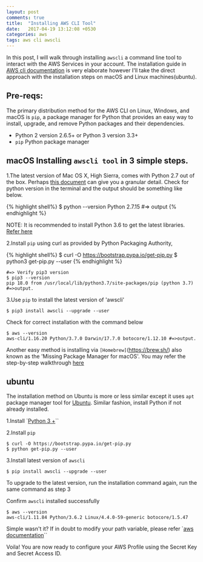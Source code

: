 ```yaml
---
layout: post
comments: true
title:  "Installing AWS CLI Tool"
date:   2017-04-19 13:12:08 +0530
categories: aws
tags: aws cli awscli
---
```

In this post, I will walk through installing `awscli` a command line tool to interact with the AWS Services in your account. The installation guide in [AWS cli documentation](https://docs.aws.amazon.com/cli/latest/userguide/installing.html) is very elaborate however I'll take the direct approach with the installation steps on macOS and Linux machines(ubuntu).

## Pre-reqs:
The primary distribution method for the AWS CLI on Linux, Windows, and macOS is `pip`, a package manager for Python that provides an easy way to install, upgrade, and remove Python packages and their dependencies.
* Python 2 version 2.6.5+ or Python 3 version 3.3+
* `pip` Python package manager

## macOS Installing `awscli tool` in 3 simple steps.

1.The latest version of Mac OS X, High Sierra, comes with Python 2.7 out of the box. Perhaps [this document](https://docs.python-guide.org/starting/install/osx/) can give you a granular detail. Check for python version in the terminal and the output should be something like below.

{% highlight shell%}
$ python --version
Python 2.7.15 #=> output
{% endhighlight %}

NOTE: It is recommended to install Python 3.6 to get the latest libraries. [Refer here](https://wsvincent.com/install-python3-mac/)

2.Install `pip` using curl as provided by Python Packaging Authority,

{% highlight shell%}
$ curl -O https://bootstrap.pypa.io/get-pip.py
$ python3 get-pip.py --user
{% endhighlight %}

```shell
#=> Verify pip3 version
$ pip3 --version
pip 18.0 from /usr/local/lib/python3.7/site-packages/pip (python 3.7) #=>output.
```

3.Use `pip` to install the latest version of 'awscli'
```shell
$ pip3 install awscli --upgrade --user
```

Check for correct installation with the command below
```shell
$ aws --version
aws-cli/1.16.20 Python/3.7.0 Darwin/17.7.0 botocore/1.12.10 #=>output.
```

Another easy method is installing via `[Homebrew]`(https://brew.sh/) also known as the 'Missing Package Manager for macOS'. You may refer the step-by-step walkthrough [here](http://certglobal.com/aws-cli-tools-1/)


## ubuntu
The installation method on Ubuntu is more or less similar except it uses `apt` package manager tool for [Ubuntu](https://help.ubuntu.com/lts/serverguide/apt.html.en). Similar fashion, install Python if not already installed.

1.Install `[Python 3 +](https://docs.aws.amazon.com/cli/latest/userguide/awscli-install-linux-python.html)``

2.Install `pip`
```shell
$ curl -O https://bootstrap.pypa.io/get-pip.py
$ python get-pip.py --user
```
3.Install latest version of `awscli`
```shell
$ pip install awscli --upgrade --user
```

To upgrade to the latest version, run the installation command again, run the same command as step 3

Confirm `awscli` installed successfully
```shell
$ aws --version
aws-cli/1.11.84 Python/3.6.2 Linux/4.4.0-59-generic botocore/1.5.47
```

Simple wasn't it? If in doubt to modify your path variable, please refer `[aws documentation](https://docs.aws.amazon.com/cli/latest/userguide/awscli-install-linux.html#awscli-install-linux-pip)``


Voila! You are now ready to configure your AWS  Profile using the Secret Key and Secret Access ID.
